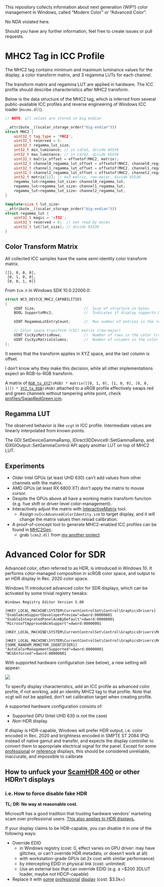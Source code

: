 This repository collects information about next generation (WIP?) color management in Windows, called “Modern Color” or “Advanced Color”.

No NDA violated here.

Should you have any further information, feel free to create issues or pull requests.

# MHC2 Tag in ICC Profile

The MHC2 tag contains minimum and maximum luminance values for the display, a color transform matrix, and 3 regamma LUTs for each channel.

The transform matrix and regamma LUT are applied in hardware. The ICC profile should describe characteristics after MHC2 transform.

Below is the data structure of the MHC2 tag, which is inferred from several public-available ICC profiles and reverse engineering of Windows ICC loader (`mscms.dll`).

```cpp
// NOTE: all values are stored in big endian

__attribute__((scalar_storage_order("big-endian")))
struct MHC2 {
    uint32_t tag_type = 'MHC2';
    uint32_t reserved = 0;
    uint32_t regamma_lut_size;
    int32_t min_luminance; // in cd/m2, divide 65536
    int32_t max_luminance; // in cd/m2, divide 65536
    uint32_t matrix_offset = offsetof(MHC2, matrix);
    uint32_t channel0_regamma_lut_offset = offsetof(MHC2, channel0_regamma_lut);
    uint32_t channel1_regamma_lut_offset = offsetof(MHC2, channel1_regamma_lut);
    uint32_t channel2_regamma_lut_offset = offsetof(MHC2, channel2_regamma_lut);
    int32_t matrix[12]; // 4x3 matrix, row-major, divide 65536
    regamma_lut<regamma_lut_size> channel0_regamma_lut;
    regamma_lut<regamma_lut_size> channel1_regamma_lut;
    regamma_lut<regamma_lut_size> channel2_regamma_lut;
}

template<size_t lut_size>
__attribute__((scalar_storage_order("big-endian")))
struct regamma_lut {
    uint32_t magic = 'sf32';
    uint32_t reserved = 0;  // not read by mscms
    uint32_t lut[lut_size]; // divide 65536
}
```

## Color Transform Matrix

All collected ICC samples have the same semi-identity color transform matrix.

```
[[1, 0, 0, 0],
 [0, 1, 0, 0],
 [0, 0, 1, 0]]
```

From `Icm.h` in Windows SDK 10.0.22000.0:
```cpp
struct WCS_DEVICE_MHC2_CAPABILITIES
{
    UINT Size;                      //  Size of structure in bytes
    BOOL SupportsMhc2;              //  Indicates if display supports MHC2

    UINT RegammaLutEntryCount;      //  Max number of entries in the regamma lut

    // Color space transform (CSC) matrix (row-major)
    UINT CscXyzMatrixRows;          //  Number of rows in the color transform matrix
    UINT CscXyzMatrixColumns;       //  Number of columns in the color transform matrix
};
```

It seems that the transform applies in XYZ space, and the last column is offset.

I don’t know why they make this decision, while all other implementations expect an RGB-to-RGB transform.

A matrix of [`RGB_to_XYZ`](http://www.brucelindbloom.com/index.html?Eqn_RGB_XYZ_Matrix.html)`(sRGB) * matrix([[0, 1, 0], [1, 0, 0], [0, 0, 1]]) * `[`XYZ_to_RGB`](http://www.brucelindbloom.com/index.html?Eqn_RGB_XYZ_Matrix.html)`(sRGB)` attached to a sRGB profile effectively swaps red and green channels without tampering white point, check [profiles/SwapRedGreen.icm](profiles/SwapRedGreen.icm).

## Regamma LUT

The observed behavior is like `vcgt` in ICC profile. Intermediate values are linearly interpolated from known points.

The GDI SetDeviceGammaRamp, IDirect3DDevice9::SetGammaRamp, and IDXGIOutput::SetGammaControl API apply another LUT on top of MHC2 LUT.

## Experiments

* Older Intel GPUs (at least UHD 630) can’t add values from other channels with the matrix.
* AMD GPUs (at least RX 6800 XT) don’t apply the matrix to mouse cursor.
* Despite the GPUs above all have a working matrix transform function (e.g. hue shift or driver-level color-management).
* Interactively adjust the matrix with [InteractiveMatrix](InteractiveMatrix) tool.
  * Assign `nvIccAdvancedColorIdentity.icm` to target display, and it will change the matrix values then reload calibration.
* A proof-of-concept tool to generate MHC2-enabled ICC profiles can be found in [MHC2Gen](MHC2Gen).
  * grab `lcms2.dll` from [my another project](https://github.com/dantmnf/AMDColorTweaks)

# Advanced Color for SDR

Advanced color, often referred to as HDR, is introduced in Windows 10. It performs color-managed composition in scRGB color space, and output to an HDR display in Rec. 2020 color space.

Windows 11 introduced advanced color for SDR displays, which can be activated by some trivial registry tweaks:

```reg
Windows Registry Editor Version 5.00

[HKEY_LOCAL_MACHINE\SYSTEM\CurrentControlSet\Control\GraphicsDrivers]
"EnableAcmSupportDeveloperPreview"=dword:00000001
"EnableIntegratedPanelAcmByDefault"=dword:00000001
"MicrosoftApprovedAcmSupport"=dword:00000001

[HKEY_LOCAL_MACHINE\SYSTEM\CurrentControlSet\Control\GraphicsDrivers\MonitorDataStore]

[HKEY_LOCAL_MACHINE\SYSTEM\CurrentControlSet\Control\GraphicsDrivers\MonitorDataStore\{SOME_RANDOM_MONITOR_IDENTIFIER}]
"AutoColorManagementSupported"=dword:00000001
"WCGEnforced"=dword:00000001
```

With supported hardware configuration (see below), a new setting will appear:

![][auto color management]

To specify display characteristics, add an ICC profile as advanced color profile, if not working, add an identity MHC2 tag to that profile. Note that vcgt will not be applied, don’t set calibration target when creating profile.

A supported hardware configuration consists of:

* Supported GPU (Intel UHD 630 is not the case)
* *Non*-HDR display.

If display is HDR-capable, Windows will prefer HDR output, i.e. color encoded in Rec. 2020 and brightness encoded in SMPTE ST 2084 (PQ) instead of native gamut and transfer, and expects the display controller to convert them to appropriate electrical signal for the panel. Except for some [professional][XDR] or [reference][HX310] displays, this should be considered unreliable, inaccurate, and impossible to calibrate

## How to unfuck your [ScamHDR 400] or other HDRn’t displays
### i.e. How to force disable fake HDR 

**TL; DR: No way at reasonable cost.**

Microsoft has a good tradition that trusting hardware vendors’ marketing scam over professional users. [This also applies to HDR displays.](https://support.microsoft.com/en-us/windows/hdr-settings-in-windows-2d767185-38ec-7fdc-6f97-bbc6c5ef24e6#:~:text=Colors%20do%20not%20display%20correctly%20on%20an%20external%20HDR%2Dcapable%20display.)

If your display claims to be HDR-capable, you can disable it in one of the following ways:

* Override EDID
  * in Windows registry (cost: 0, effect varies on GPU driver: may have glitches, or can’t override HDR metadata, or doesn’t work at all)
  * with workstation-grade GPUs (at 2x cost with similar performance)
  * by intercepting EDID in physical link (cost: unlimited)
  * Use an external box that can override EDID (e.g. a ~$200 3DLUT loader, maybe not HDCP-capable)
* Replace it with [some][XDR] [professional][Creator Extreme] [display][HX310] (cost: $3.5k+)


[ScamHDR 400]: https://displayhdr.org/performance-criteria-cts1-1/
[XDR]: https://www.apple.com/pro-display-xdr/
[Creator Extreme]: https://www.lenovo.com/us/en/p/accessories-and-software/monitors/office/62a6rar3us
[HX310]: https://pro.sony/ue_US/products/broadcastpromonitors/bvm-hx310
[auto color management]: https://user-images.githubusercontent.com/2252500/162628301-e2ead0a7-de96-406f-8b6d-419a1bdf7660.jpg
